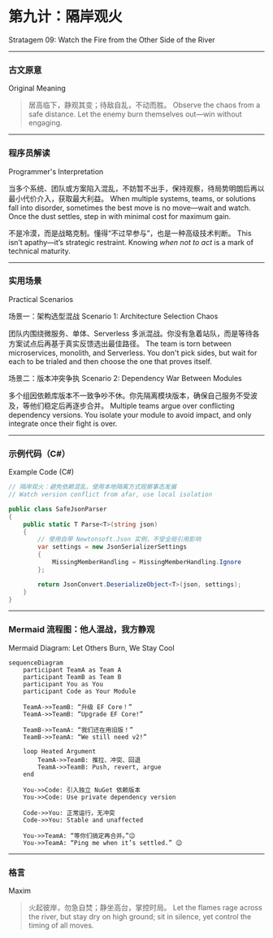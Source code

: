 # 第九计：隔岸观火

Stratagem 09: Watch the Fire from the Other Side of the River

---

### 古文原意

Original Meaning

> 居高临下，静观其变；待敌自乱，不动而胜。
> Observe the chaos from a safe distance. Let the enemy burn themselves out—win without engaging.

---

### 程序员解读

Programmer's Interpretation

当多个系统、团队或方案陷入混乱，不妨暂不出手，保持观察，待局势明朗后再以最小代价介入，获取最大利益。
When multiple systems, teams, or solutions fall into disorder, sometimes the best move is no move—wait and watch. Once the dust settles, step in with minimal cost for maximum gain.

不是冷漠，而是战略克制。懂得“不过早参与”，也是一种高级技术判断。
This isn’t apathy—it’s strategic restraint. Knowing *when not to act* is a mark of technical maturity.

---

### 实用场景

Practical Scenarios

场景一：架构选型混战
Scenario 1: Architecture Selection Chaos

团队内围绕微服务、单体、Serverless 多派混战。你没有急着站队，而是等待各方案试点后再基于真实反馈选出最佳路径。
The team is torn between microservices, monolith, and Serverless. You don't pick sides, but wait for each to be trialed and then choose the one that proves itself.

场景二：版本冲突争执
Scenario 2: Dependency War Between Modules

多个组因依赖库版本不一致争吵不休。你先隔离模块版本，确保自己服务不受波及，等他们稳定后再逐步合并。
Multiple teams argue over conflicting dependency versions. You isolate your module to avoid impact, and only integrate once their fight is over.

---

### 示例代码（C#）

Example Code (C#)

```csharp
// 隔岸观火：避免依赖混乱，使用本地隔离方式观察事态发展
// Watch version conflict from afar, use local isolation

public class SafeJsonParser
{
    public static T Parse<T>(string json)
    {
        // 使用自带 Newtonsoft.Json 实例，不受全局引用影响
        var settings = new JsonSerializerSettings
        {
            MissingMemberHandling = MissingMemberHandling.Ignore
        };

        return JsonConvert.DeserializeObject<T>(json, settings);
    }
}
```

---

### Mermaid 流程图：他人混战，我方静观

Mermaid Diagram: Let Others Burn, We Stay Cool

```mermaid
sequenceDiagram
    participant TeamA as Team A
    participant TeamB as Team B
    participant You as You
    participant Code as Your Module

    TeamA->>TeamB: “升级 EF Core！”  
    TeamA->>TeamB: “Upgrade EF Core!”

    TeamB->>TeamA: “我们还在用旧版！”  
    TeamB->>TeamA: “We still need v2!”

    loop Heated Argument
        TeamA->>TeamB: 推拉、冲突、回退  
        TeamA->>TeamB: Push, revert, argue
    end

    You->>Code: 引入独立 NuGet 依赖版本  
    You->>Code: Use private dependency version

    Code->>You: 正常运行，无冲突  
    Code->>You: Stable and unaffected

    You->>TeamA: “等你们搞定再合并。”😉  
    You->>TeamA: “Ping me when it’s settled.” 😉
```

---

### 格言

Maxim

> 火起彼岸，勿急自焚；静坐高台，掌控时局。
> Let the flames rage across the river, but stay dry on high ground; sit in silence, yet control the timing of all moves.
